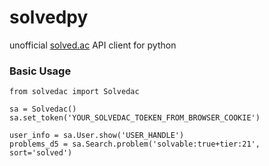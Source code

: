 # solvedpy
unofficial [solved.ac](https://solved.ac) API client for python

### Basic Usage
```python3
from solvedac import Solvedac

sa = Solvedac()
sa.set_token('YOUR_SOLVEDAC_TOEKEN_FROM_BROWSER_COOKIE')

user_info = sa.User.show('USER_HANDLE')
problems_d5 = sa.Search.problem('solvable:true+tier:21', sort='solved')
```

